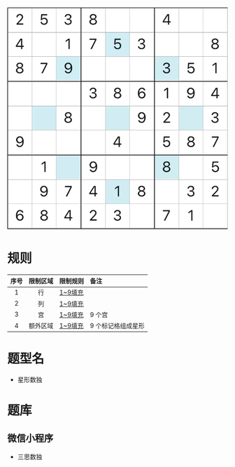 ![](../../../../../images/sudoku/星形数独.jpeg)

# 规则

| 序号  | 限制区域 | 限制规则    | 备注         |
|:---:|:----:|:--------|:-----------|
|  1  |  行   | [1~9填充] |            |
|  2  |  列   | [1~9填充] |            |
|  3  |  宫   | [1~9填充] | 9 个宫       |
|  4  | 额外区域 | [1~9填充] | 9 个标记格组成星形 |

# 题型名

- 星形数独

# 题库

## 微信小程序
- 三思数独

[1~9填充]: ../../../../../rules.md#1to9填充